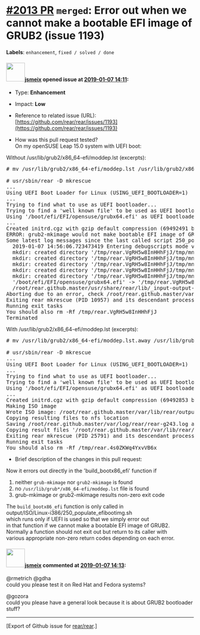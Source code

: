 [\#2013 PR](https://github.com/rear/rear/pull/2013) `merged`: Error out when we cannot make a bootable EFI image of GRUB2 (issue 1193)
======================================================================================================================================

**Labels**: `enhancement`, `fixed / solved / done`

#### <img src="https://avatars.githubusercontent.com/u/1788608?u=925fc54e2ce01551392622446ece427f51e2f0ce&v=4" width="50">[jsmeix](https://github.com/jsmeix) opened issue at [2019-01-07 14:11](https://github.com/rear/rear/pull/2013):

-   Type: **Enhancement**

-   Impact: **Low**

-   Reference to related issue (URL):  
    [https://github.com/rear/rear/issues/1193](https://github.com/rear/rear/issues/1193)

-   How was this pull request tested?  
    On my openSUSE Leap 15.0 system with UEFI boot:

Without /usr/lib/grub2/x86\_64-efi/moddep.lst (excerpts):

<pre>
# mv /usr/lib/grub2/x86_64-efi/moddep.lst /usr/lib/grub2/x86_64-efi/moddep.lst.away

# usr/sbin/rear -D mkrescue
...
Using UEFI Boot Loader for Linux (USING_UEFI_BOOTLOADER=1)
...
Trying to find what to use as UEFI bootloader...
Trying to find a 'well known file' to be used as UEFI bootloader...
Using '/boot/efi/EFI/opensuse/grubx64.efi' as UEFI bootloader file
...
Created initrd.cgz with gzip default compression (69492491 bytes) in 9 seconds
ERROR: grub2-mkimage would not make bootable EFI image of GRUB2 (no /usr/lib/grub*/x86_64-efi/moddep.lst file)
Some latest log messages since the last called script 250_populate_efibootimg.sh:
  2019-01-07 14:56:06.723473419 Entering debugscripts mode via 'set -x'.
  mkdir: created directory '/tmp/rear.VgRH5w8InHHhFjJ/tmp/mnt'
  mkdir: created directory '/tmp/rear.VgRH5w8InHHhFjJ/tmp/mnt/EFI'
  mkdir: created directory '/tmp/rear.VgRH5w8InHHhFjJ/tmp/mnt/EFI/BOOT'
  mkdir: created directory '/tmp/rear.VgRH5w8InHHhFjJ/tmp/mnt/EFI/BOOT/fonts'
  mkdir: created directory '/tmp/rear.VgRH5w8InHHhFjJ/tmp/mnt/EFI/BOOT/locale'
  '/boot/efi/EFI/opensuse/grubx64.efi' -> '/tmp/rear.VgRH5w8InHHhFjJ/tmp/mnt/EFI/BOOT/BOOTX64.efi'
  /root/rear.github.master/usr/share/rear/lib/_input-output-functions.sh: line 331: type: grub-mkimage: not found
Aborting due to an error, check /root/rear.github.master/var/log/rear/rear-g243.log for details
Exiting rear mkrescue (PID 10957) and its descendant processes
Running exit tasks
You should also rm -Rf /tmp/rear.VgRH5w8InHHhFjJ
Terminated
</pre>

With /usr/lib/grub2/x86\_64-efi/moddep.lst (excerpts):

<pre>
# mv /usr/lib/grub2/x86_64-efi/moddep.lst.away /usr/lib/grub2/x86_64-efi/moddep.lst

# usr/sbin/rear -D mkrescue
...
Using UEFI Boot Loader for Linux (USING_UEFI_BOOTLOADER=1)
...
Trying to find what to use as UEFI bootloader...
Trying to find a 'well known file' to be used as UEFI bootloader...
Using '/boot/efi/EFI/opensuse/grubx64.efi' as UEFI bootloader file
...
Created initrd.cgz with gzip default compression (69492853 bytes) in 9 seconds
Making ISO image
Wrote ISO image: /root/rear.github.master/var/lib/rear/output/rear-g243.iso (113M)
Copying resulting files to nfs location
Saving /root/rear.github.master/var/log/rear/rear-g243.log as rear-g243.log to nfs location
Copying result files '/root/rear.github.master/var/lib/rear/output/rear-g243.iso /tmp/rear.4s0ZKWq4YxvVB6x/tmp/VERSION /tmp/rear.4s0ZKWq4YxvVB6x/tmp/README /tmp/rear.4s0ZKWq4YxvVB6x/tmp/rear-g243.log' to /tmp/rear.4s0ZKWq4YxvVB6x/outputfs/g243 at nfs location
Exiting rear mkrescue (PID 25791) and its descendant processes
Running exit tasks
You should also rm -Rf /tmp/rear.4s0ZKWq4YxvVB6x
</pre>

-   Brief description of the changes in this pull request:

Now it errors out directly in the 'build\_bootx86\_efi' function if

1.  neither `grub-mkimage` nor `grub2-mkimage` is found
2.  no `/usr/lib/grub*/x86_64-efi/moddep.lst` file is found
3.  grub-mkimage or grub2-mkimage results non-zero exit code

The `build_bootx86_efi` function is only called in  
output/ISO/Linux-i386/250\_populate\_efibootimg.sh  
which runs only if UEFI is used so that we simply error out  
in that function if we cannot make a bootable EFI image of GRUB2.  
Normally a function should not exit out but return to its caller with  
various appropriate non-zero return codes depending on each error.

#### <img src="https://avatars.githubusercontent.com/u/1788608?u=925fc54e2ce01551392622446ece427f51e2f0ce&v=4" width="50">[jsmeix](https://github.com/jsmeix) commented at [2019-01-07 14:13](https://github.com/rear/rear/pull/2013#issuecomment-451946971):

@rmetrich @gdha  
could you please test it on Red Hat and Fedora systems?

@gozora  
could you please have a general look because it is about GRUB2
bootloader stuff?

------------------------------------------------------------------------

\[Export of Github issue for
[rear/rear](https://github.com/rear/rear).\]
